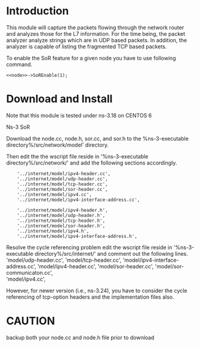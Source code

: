 Introduction
============
This module will capture the packets flowing through the network router and analyzes those for the L7 information. For the time being, the packet analyzer analyze strings which are in UDP based packets. In addition, the analyzer is capable of listing the fragmented TCP based packets. 

To enable the SoR feature for a given node you have to use following command. 

	<<node>>->SoREnable(1); 

Download and Install
====================
Note that this module is tested under ns-3.18 on CENTOS 6

Ns-3 SoR

Download the node.cc, node.h, sor.cc, and sor.h to the %ns-3-executable directory%/src/network/model' directory.

Then edit the the wscript file reside in '%ns-3-executable directory%/src/network/' and add the following sections accordingly.

        '../internet/model/ipv4-header.cc',
        '../internet/model/udp-header.cc',
        '../internet/model/tcp-header.cc',
        '../internet/model/sor-header.cc',
        '../internet/model/ipv4.cc',
        '../internet/model/ipv4-interface-address.cc',
        
        '../internet/model/ipv4-header.h',
        '../internet/model/udp-header.h',
        '../internet/model/tcp-header.h',
        '../internet/model/sor-header.h',
        '../internet/model/ipv4.h',
        '../internet/model/ipv4-interface-address.h',
        
Resolve the cycle referencing problem edit the wscript file reside in '%ns-3-executable directory%/src/internet/' and comment out the following lines.  
        'model/udp-header.cc',
        'model/tcp-header.cc',
        'model/ipv4-interface-address.cc',
        'model/ipv4-header.cc',
        'model/sor-header.cc',
        'model/sor-communicaton.cc',     
        'model/ipv4.cc',  
        
However, for newer version (i.e., ns-3.24), you have to consider the cycle referencing of tcp-option headers and the implementation files also.


CAUTION
========
backup both your node.cc and node.h file prior to download

